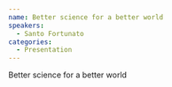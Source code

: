 ```yaml
--- 
name: Better science for a better world
speakers: 
  - Santo Fortunato
categories:
  - Presentation
---
```


Better science for a better world